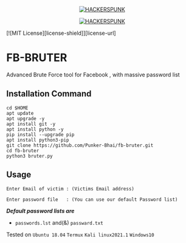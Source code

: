 <p align="center">
<a href="https://punkers.business.site"><img title="HACKERSPUNK" src="https://img.shields.io/badge/MADE%20IN-INDIA-SCRIPT?colorA=%23ff8100&colorB=%23017e40&colorC=%23ff0000&style=for-the-badge"></a>
</p>
</p>
<p align="center">
<a href="https://punkers.business.site"><img title="HACKERSPUNK" src="https://img.shields.io/badge/HACKERS-PUNK-green?style=for-the-badge&logo=appveyor"></a>
</p>
[![MIT License][license-shield]][license-url]

# FB-BRUTER
Advanced Brute Force tool for Facebook , with massive password list

## Installation Command
```
cd $HOME
apt update
apt upgrade -y
apt install git -y
apt install python -y
pip install --upgrade pip
apt install python3-pip
git clone https://github.com/Punker-Bhai/fb-bruter.git
cd fb-bruter
python3 bruter.py
```
## Usage
```
Enter Email of victim : (Victims Email address)

Enter password file   : (You can use our default Password list)
```
*****Default password lists are*****
* `passwords.lst` and(&) `passward.txt`

Tested on `Ubuntu 18.04` `Termux` `Kali linux2021.1` `Windows10`
